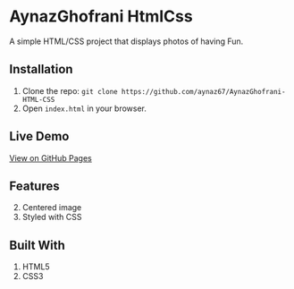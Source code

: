 # AynazGhofrani HtmlCss
A simple HTML/CSS project that displays photos of having Fun.  

## Installation
1. Clone the repo: `git clone https://github.com/aynaz67/AynazGhofrani-HTML-CSS`
2. Open `index.html` in your browser.


## Live Demo
[View on GitHub Pages](https://elnazqofrani.github.io/ElnazGhofrani_HtmlCss/)

## Features
2. Centered image
3. Styled with CSS

## Built With
1. HTML5
2. CSS3
